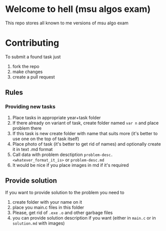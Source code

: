 # Welcome to hell (msu algos exam)

This repo stores all known to me versions of msu algo exam

# Contributing

To submit a found task just
1. fork the repo
2. make changes
3. create a pull request

## Rules

### Providing new tasks
1. Place tasks in appropriate year+task folder
2. If there already on variant of task, create folder named `var n` and place problem there
3. If this task is new create folder with name that suits more (it's better to use one on the top of task itself)
4. Place photo of task (it's better to get rid of names) and optionally create it in text .md format
5. Call data with problem desctiption `problem-desc.<whatever_format_it_is>` or `problem-desc.md`
6. It would be nice if you place images in md if it's required

## Provide solution
If you want to provide solution to the problem you need to
1. create folder with your name on it
2. place you main.c files in this folder
3. Please, get rid of `.exe` `.o` and other garbage files
4. you can provide solution description if you want (either in `main.c` or in `solution.md` with images)